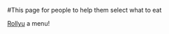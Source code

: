 #This page for people to help them select what to eat

[Rollyu](https://canonzki.github.io/rollyu/) a menu!
